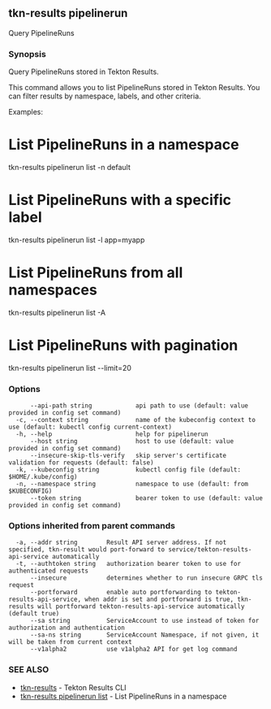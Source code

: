 ## tkn-results pipelinerun

Query PipelineRuns

### Synopsis

Query PipelineRuns stored in Tekton Results.

This command allows you to list PipelineRuns stored in Tekton Results.
You can filter results by namespace, labels, and other criteria.

Examples:
  # List PipelineRuns in a namespace
  tkn-results pipelinerun list -n default

  # List PipelineRuns with a specific label
  tkn-results pipelinerun list -l app=myapp

  # List PipelineRuns from all namespaces
  tkn-results pipelinerun list -A

  # List PipelineRuns with pagination
  tkn-results pipelinerun list --limit=20

### Options

```
      --api-path string            api path to use (default: value provided in config set command)
  -c, --context string             name of the kubeconfig context to use (default: kubectl config current-context)
  -h, --help                       help for pipelinerun
      --host string                host to use (default: value provided in config set command)
      --insecure-skip-tls-verify   skip server's certificate validation for requests (default: false)
  -k, --kubeconfig string          kubectl config file (default: $HOME/.kube/config)
  -n, --namespace string           namespace to use (default: from $KUBECONFIG)
      --token string               bearer token to use (default: value provided in config set command)
```

### Options inherited from parent commands

```
  -a, --addr string        Result API server address. If not specified, tkn-result would port-forward to service/tekton-results-api-service automatically
  -t, --authtoken string   authorization bearer token to use for authenticated requests
      --insecure           determines whether to run insecure GRPC tls request
      --portforward        enable auto portforwarding to tekton-results-api-service, when addr is set and portforward is true, tkn-results will portforward tekton-results-api-service automatically (default true)
      --sa string          ServiceAccount to use instead of token for authorization and authentication
      --sa-ns string       ServiceAccount Namespace, if not given, it will be taken from current context
      --v1alpha2           use v1alpha2 API for get log command
```

### SEE ALSO

* [tkn-results](tkn-results.md)	 - Tekton Results CLI
* [tkn-results pipelinerun list](tkn-results_pipelinerun_list.md)	 - List PipelineRuns in a namespace

